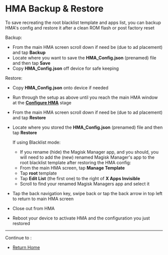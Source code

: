 # HMA Backup & Restore

To save recreating the root blacklist template and apps list, you can backup HMA's config and restore it after a clean ROM flash or post factory reset

Backup:

- From the main HMA screen scroll down if need be (due to ad placement) and tap **Backup**
- Locate where you want to save the **HMA_Config.json** (prenamed) file and then tap **Save**
- Copy **HMA_Config.json** off device for safe keeping

Restore:

- Copy **HMA_Config.json** onto device if needed
- Run through the setup as above until you reach the main HMA window at the [**Configure HMA**](https://github.com/mModule/guide_hma/blob/master/Install.md#configure-hma) stage
- From the main HMA screen scroll down if need be (due to ad placement) and tap **Restore**
- Locate where you stored the **HMA_Config.json** (prenamed) file and then tap **Restore**

   If using Blacklist mode:
     - If you rename (hide) the Magisk Manager app, and you should, you will need to add the (new) renamed Magisk Manager's app to the root blacklist template after restoring the HMA config:
     - From the main HMA screen, tap **Manage Template**
     - Tap **root** template
     - Tap **Edit List** (the first one) to the right of **X Apps Invisible**
     - Scroll to find your renamed Magisk Managers app and select it
 - Tap the back navigation key, swipe back or tap the back arrow in top left to return to main HMA screen
 - Close out from HMA
 - Reboot your device to activate HMA and the configuration you just restored

---

Continue to :
- [Return Home](README.md)
